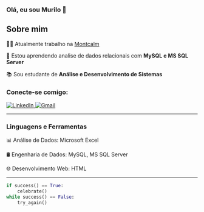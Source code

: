 ### Olá, eu sou Murilo 👋

## Sobre mim
👨‍💻 Atualmente trabalho na [Montcalm](https://montcalm.com.br/)

🌱 Estou aprendendo analise de dados relacionais com **MySQL e MS SQL Server**

📚 Sou estudante de **Análise e Desenvolvimento de Sistemas**

### Conecte-se comigo:

[![LinkedIn](https://img.shields.io/badge/linkedin-%230077B5.svg?style=for-the-badge&logo=linkedin&logoColor=white)
](https://www.linkedin.com/in/murilo-nunes-neto/) [![Gmail](https://img.shields.io/badge/Gmail-D14836?style=for-the-badge&logo=gmail&logoColor=white)](mailto:murilonunesneto@gmail.com)

---
### Linguagens e Ferramentas

📊 Análise de Dados: Microsoft Excel

🛢️ Engenharia de Dados: MySQL, MS SQL Server

🌐 Desenvolvimento Web: HTML

---

```python
if success() == True:
    celebrate()
while success() == False:
    try_again()
